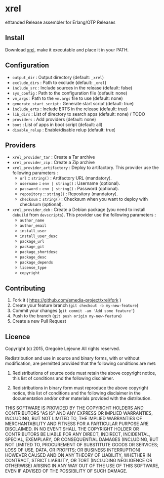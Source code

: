 # xrel

eXtanded Release assembler for Erlang/OTP Releases

## Install

Download [xrel](https://github.com/emedia-project/xrel/wiki/xrel), make it executable and place it in your PATH.

## Configuration

* `output_dir` : Output directory (default: `_xrel`)
* `exclude_dirs` : Path to exclude (default: `_xrel`)
* `include_src` : Include sources in the release (default: false)
* `sys_config` : Path to the configuration file (default: none)
* `vm_args` : Path to the `vm.args` file to use (default: none)
* `generate_start_script` : Generate start script (default: true)
* `include_erts` : Include ERTS in the release (default: true)
* `lib_dirs` : List of directory to search apps (default: none) / TODO
* `providers` : Add providers (default: none)
* `boot` : List of apps in boot script (default: all)
* `disable_relup` : Enable/disable relup (default: true)

## Providers

* `xrel_provider_tar` : Create a Tar archive
* `xrel_provider_zip` : Create a Zip archive
* `xrel_provider_artifactory` : Deploy to artifactory. This provider use the following parameters :
  * `url` :: `string()` : Artifactory URL (mandatory).
  * `username` :: `env | string()` : Username (optional).
  * `password` :: `env | string()` : Password (optional).
  * `repository` :: `string()` : Repository (mandatory).
  * `checksum` :: `string()` : Checksum when you want to deploy with checksum (optional).
* `xrel_provider_deb` : Create a Debian package (you need to install `debuild` from `devscripts`). This provider use the following parameters :
  * `author_name`
  * `author_email`
  * `install_user`
  * `install_user_desc`
  * `package_url`
  * `package_git`
  * `package_shortdesc`
  * `package_desc`
  * `package_depends`
  * `license_type`
  * `copyright`

## Contributing

1. Fork it ( https://github.com/emedia-project/xrel/fork )
2. Create your feature branch (`git checkout -b my-new-feature`)
3. Commit your changes (`git commit -am 'Add some feature'`)
4. Push to the branch (`git push origin my-new-feature`)
5. Create a new Pull Request

## Licence

Copyright (c) 2015, Gregoire Lejeune
All rights reserved.

Redistribution and use in source and binary forms, with or without modification, are permitted provided that the following conditions are met:

1. Redistributions of source code must retain the above copyright notice, this list of conditions and the following disclaimer.

2. Redistributions in binary form must reproduce the above copyright notice, this list of conditions and the following disclaimer in the documentation and/or other materials provided with the distribution.

THIS SOFTWARE IS PROVIDED BY THE COPYRIGHT HOLDERS AND CONTRIBUTORS "AS IS" AND ANY EXPRESS OR IMPLIED WARRANTIES, INCLUDING, BUT NOT LIMITED TO, THE IMPLIED WARRANTIES OF MERCHANTABILITY AND FITNESS FOR A PARTICULAR PURPOSE ARE DISCLAIMED. IN NO EVENT SHALL THE COPYRIGHT HOLDER OR CONTRIBUTORS BE LIABLE FOR ANY DIRECT, INDIRECT, INCIDENTAL, SPECIAL, EXEMPLARY, OR CONSEQUENTIAL DAMAGES (INCLUDING, BUT NOT LIMITED TO, PROCUREMENT OF SUBSTITUTE GOODS OR SERVICES; LOSS OF USE, DATA, OR PROFITS; OR BUSINESS INTERRUPTION) HOWEVER CAUSED AND ON ANY THEORY OF LIABILITY, WHETHER IN CONTRACT, STRICT LIABILITY, OR TORT (INCLUDING NEGLIGENCE OR OTHERWISE) ARISING IN ANY WAY OUT OF THE USE OF THIS SOFTWARE, EVEN IF ADVISED OF THE POSSIBILITY OF SUCH DAMAGE.
